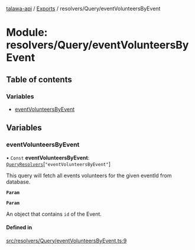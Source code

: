 [talawa-api](../README.md) / [Exports](../modules.md) / resolvers/Query/eventVolunteersByEvent

# Module: resolvers/Query/eventVolunteersByEvent

## Table of contents

### Variables

- [eventVolunteersByEvent](resolvers_Query_eventVolunteersByEvent.md#eventvolunteersbyevent)

## Variables

### eventVolunteersByEvent

• `Const` **eventVolunteersByEvent**: [`QueryResolvers`](types_generatedGraphQLTypes.md#queryresolvers)[``"eventVolunteersByEvent"``]

This query will fetch all events volunteers for the given eventId from database.

**`Param`**

**`Param`**

An object that contains `id` of the Event.

#### Defined in

[src/resolvers/Query/eventVolunteersByEvent.ts:9](https://github.com/PalisadoesFoundation/talawa-api/blob/095495b/src/resolvers/Query/eventVolunteersByEvent.ts#L9)
